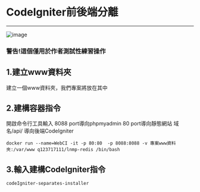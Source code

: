 # CodeIgniter前後端分離 
---

![image](https://i.imgur.com/KYXbuVf.png)

### 警告!這個僅用於作者測試性練習操作

## 1.建立www資料夾

建立一個www資料夾，我們專案將放在其中

## 2.建構容器指令

開啟命令行工具輸入
8088 port導向phpmyadmin
80  port導向靜態網站
域名/api/ 導向後端CodeIgniter
```
docker run --name=WebCI -it -p 80:80  -p 8088:8088 -v 專案www資料夾:/var/www q123717111/lnmp-redis /bin/bash
```

## 3.輸入建構CodeIgniter指令


```
codeIgniter-separates-installer
```

